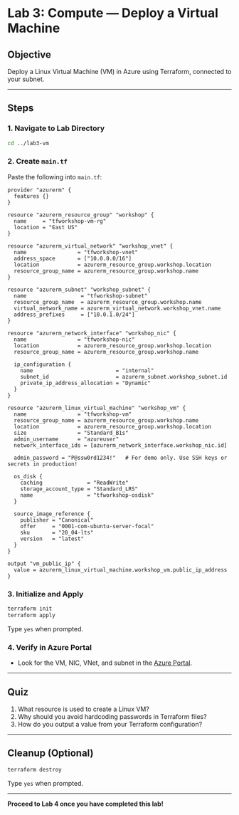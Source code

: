 # Lab 3: Compute — Deploy a Virtual Machine

## Objective
Deploy a Linux Virtual Machine (VM) in Azure using Terraform, connected to your subnet.

---

## Steps

### 1. Navigate to Lab Directory
```sh
cd ../lab3-vm
```

### 2. Create `main.tf`
Paste the following into `main.tf`:
```hcl
provider "azurerm" {
  features {}
}

resource "azurerm_resource_group" "workshop" {
  name     = "tfworkshop-vm-rg"
  location = "East US"
}

resource "azurerm_virtual_network" "workshop_vnet" {
  name                = "tfworkshop-vnet"
  address_space       = ["10.0.0.0/16"]
  location            = azurerm_resource_group.workshop.location
  resource_group_name = azurerm_resource_group.workshop.name
}

resource "azurerm_subnet" "workshop_subnet" {
  name                 = "tfworkshop-subnet"
  resource_group_name  = azurerm_resource_group.workshop.name
  virtual_network_name = azurerm_virtual_network.workshop_vnet.name
  address_prefixes     = ["10.0.1.0/24"]
}

resource "azurerm_network_interface" "workshop_nic" {
  name                = "tfworkshop-nic"
  location            = azurerm_resource_group.workshop.location
  resource_group_name = azurerm_resource_group.workshop.name

  ip_configuration {
    name                          = "internal"
    subnet_id                     = azurerm_subnet.workshop_subnet.id
    private_ip_address_allocation = "Dynamic"
  }
}

resource "azurerm_linux_virtual_machine" "workshop_vm" {
  name                = "tfworkshop-vm"
  resource_group_name = azurerm_resource_group.workshop.name
  location            = azurerm_resource_group.workshop.location
  size                = "Standard_B1s"
  admin_username      = "azureuser"
  network_interface_ids = [azurerm_network_interface.workshop_nic.id]

  admin_password = "P@ssw0rd1234!"   # For demo only. Use SSH keys or secrets in production!

  os_disk {
    caching              = "ReadWrite"
    storage_account_type = "Standard_LRS"
    name                 = "tfworkshop-osdisk"
  }

  source_image_reference {
    publisher = "Canonical"
    offer     = "0001-com-ubuntu-server-focal"
    sku       = "20_04-lts"
    version   = "latest"
  }
}

output "vm_public_ip" {
  value = azurerm_linux_virtual_machine.workshop_vm.public_ip_address
}
```

### 3. Initialize and Apply
```sh
terraform init
terraform apply
```
Type `yes` when prompted.

### 4. Verify in Azure Portal
- Look for the VM, NIC, VNet, and subnet in the [Azure Portal](https://portal.azure.com/).

---

## Quiz
1. What resource is used to create a Linux VM?
2. Why should you avoid hardcoding passwords in Terraform files?
3. How do you output a value from your Terraform configuration?

---

## Cleanup (Optional)
```sh
terraform destroy
```
Type `yes` when prompted.

---

**Proceed to Lab 4 once you have completed this lab!**
